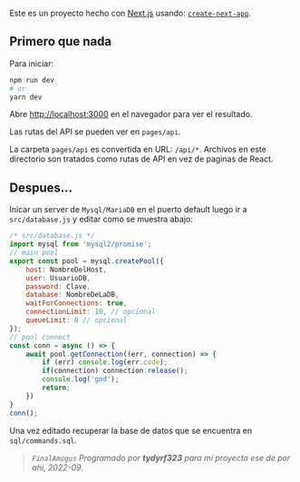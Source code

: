 Este es un proyecto hecho con [Next.js](https://nextjs.org/) usando: [`create-next-app`](https://github.com/vercel/next.js/tree/canary/packages/create-next-app).

## Primero que nada

Para iniciar:

```bash
npm run dev
# or
yarn dev
```

Abre [http://localhost:3000](http://localhost:3000) en el navegador para ver el resultado.

Las rutas del API se pueden ver en `pages/api`.

La carpeta `pages/api` es convertida en URL: `/api/*`. Archivos en este directorio son tratados como rutas de API en vez de paginas de React.

## Despues...  
Inicar un server de `Mysql/MariaDB` en el puerto default luego ir a `src/database.js` y editar como se muestra abajo:
```javascript
/* src/database.js */
import mysql from 'mysql2/promise';
// main pool
export const pool = mysql.createPool({
    host: NombreDelHost,
    user: UsuarioDB,
    password: Clave,
    database: NombreDeLaDB,
    waitForConnections: true,
    connectionLimit: 10, // opcional
    queueLimit: 0 // opcional
});
// pool connect
const conn = async () => {
    await pool.getConnection((err, connection) => {
        if (err) console.log(err.code);
        if(connection) connection.release();
        console.log('god');
        return;
    })
}
conn();
```
Una vez editado recuperar la base de datos que se encuentra en `sql/commands.sql`.

>_`FinalAmogus` Programado por **tydyrf323** para mi proyecto ese de por ahi, 2022-09._
